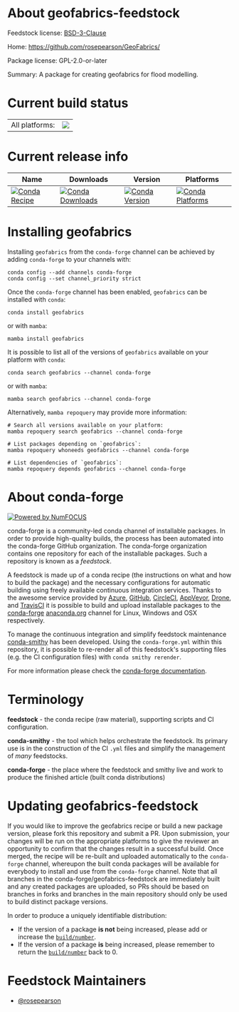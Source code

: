 About geofabrics-feedstock
==========================

Feedstock license: [BSD-3-Clause](https://github.com/conda-forge/geofabrics-feedstock/blob/main/LICENSE.txt)

Home: https://github.com/rosepearson/GeoFabrics/

Package license: GPL-2.0-or-later

Summary: A package for creating geofabrics for flood modelling.

Current build status
====================


<table><tr><td>All platforms:</td>
    <td>
      <a href="https://dev.azure.com/conda-forge/feedstock-builds/_build/latest?definitionId=22528&branchName=main">
        <img src="https://dev.azure.com/conda-forge/feedstock-builds/_apis/build/status/geofabrics-feedstock?branchName=main">
      </a>
    </td>
  </tr>
</table>

Current release info
====================

| Name | Downloads | Version | Platforms |
| --- | --- | --- | --- |
| [![Conda Recipe](https://img.shields.io/badge/recipe-geofabrics-green.svg)](https://anaconda.org/conda-forge/geofabrics) | [![Conda Downloads](https://img.shields.io/conda/dn/conda-forge/geofabrics.svg)](https://anaconda.org/conda-forge/geofabrics) | [![Conda Version](https://img.shields.io/conda/vn/conda-forge/geofabrics.svg)](https://anaconda.org/conda-forge/geofabrics) | [![Conda Platforms](https://img.shields.io/conda/pn/conda-forge/geofabrics.svg)](https://anaconda.org/conda-forge/geofabrics) |

Installing geofabrics
=====================

Installing `geofabrics` from the `conda-forge` channel can be achieved by adding `conda-forge` to your channels with:

```
conda config --add channels conda-forge
conda config --set channel_priority strict
```

Once the `conda-forge` channel has been enabled, `geofabrics` can be installed with `conda`:

```
conda install geofabrics
```

or with `mamba`:

```
mamba install geofabrics
```

It is possible to list all of the versions of `geofabrics` available on your platform with `conda`:

```
conda search geofabrics --channel conda-forge
```

or with `mamba`:

```
mamba search geofabrics --channel conda-forge
```

Alternatively, `mamba repoquery` may provide more information:

```
# Search all versions available on your platform:
mamba repoquery search geofabrics --channel conda-forge

# List packages depending on `geofabrics`:
mamba repoquery whoneeds geofabrics --channel conda-forge

# List dependencies of `geofabrics`:
mamba repoquery depends geofabrics --channel conda-forge
```


About conda-forge
=================

[![Powered by
NumFOCUS](https://img.shields.io/badge/powered%20by-NumFOCUS-orange.svg?style=flat&colorA=E1523D&colorB=007D8A)](https://numfocus.org)

conda-forge is a community-led conda channel of installable packages.
In order to provide high-quality builds, the process has been automated into the
conda-forge GitHub organization. The conda-forge organization contains one repository
for each of the installable packages. Such a repository is known as a *feedstock*.

A feedstock is made up of a conda recipe (the instructions on what and how to build
the package) and the necessary configurations for automatic building using freely
available continuous integration services. Thanks to the awesome service provided by
[Azure](https://azure.microsoft.com/en-us/services/devops/), [GitHub](https://github.com/),
[CircleCI](https://circleci.com/), [AppVeyor](https://www.appveyor.com/),
[Drone](https://cloud.drone.io/welcome), and [TravisCI](https://travis-ci.com/)
it is possible to build and upload installable packages to the
[conda-forge](https://anaconda.org/conda-forge) [anaconda.org](https://anaconda.org/)
channel for Linux, Windows and OSX respectively.

To manage the continuous integration and simplify feedstock maintenance
[conda-smithy](https://github.com/conda-forge/conda-smithy) has been developed.
Using the ``conda-forge.yml`` within this repository, it is possible to re-render all of
this feedstock's supporting files (e.g. the CI configuration files) with ``conda smithy rerender``.

For more information please check the [conda-forge documentation](https://conda-forge.org/docs/).

Terminology
===========

**feedstock** - the conda recipe (raw material), supporting scripts and CI configuration.

**conda-smithy** - the tool which helps orchestrate the feedstock.
                   Its primary use is in the construction of the CI ``.yml`` files
                   and simplify the management of *many* feedstocks.

**conda-forge** - the place where the feedstock and smithy live and work to
                  produce the finished article (built conda distributions)


Updating geofabrics-feedstock
=============================

If you would like to improve the geofabrics recipe or build a new
package version, please fork this repository and submit a PR. Upon submission,
your changes will be run on the appropriate platforms to give the reviewer an
opportunity to confirm that the changes result in a successful build. Once
merged, the recipe will be re-built and uploaded automatically to the
`conda-forge` channel, whereupon the built conda packages will be available for
everybody to install and use from the `conda-forge` channel.
Note that all branches in the conda-forge/geofabrics-feedstock are
immediately built and any created packages are uploaded, so PRs should be based
on branches in forks and branches in the main repository should only be used to
build distinct package versions.

In order to produce a uniquely identifiable distribution:
 * If the version of a package **is not** being increased, please add or increase
   the [``build/number``](https://docs.conda.io/projects/conda-build/en/latest/resources/define-metadata.html#build-number-and-string).
 * If the version of a package **is** being increased, please remember to return
   the [``build/number``](https://docs.conda.io/projects/conda-build/en/latest/resources/define-metadata.html#build-number-and-string)
   back to 0.

Feedstock Maintainers
=====================

* [@rosepearson](https://github.com/rosepearson/)

